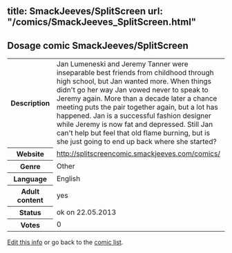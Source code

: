 title: SmackJeeves/SplitScreen
url: "/comics/SmackJeeves_SplitScreen.html"
---
Dosage comic SmackJeeves/SplitScreen
-----------------------------------------

<p id="msg"></p>
<script type="text/javascript">
if (window.location.search === '?edit_info_mail=sent_ok') {
  var elem = document.getElementById("msg");
  elem.innerHTML = 'Edited information sucessfully sent for review, which is usually done daily. Thanks!';
  elem.className = 'ok';
}
</script>
<table class="comicinfo">
<tr>
<th>Description</th><td>Jan Lumeneski and Jeremy Tanner were inseparable best friends from childhood through high school, but Jan wanted more. When things didn't go her way Jan vowed never to speak to Jeremy again. More than a decade later a chance meeting puts the pair together again, but a lot has happened. Jan is a successful fashion designer while Jeremy is now fat and depressed. Still Jan can't help but feel that old flame burning, but is she just going to end up back where she started?</td>
</tr>
<tr>
<th>Website</th><td><a href="http://splitscreencomic.smackjeeves.com/comics/">http://splitscreencomic.smackjeeves.com/comics/</a></td>
</tr>
<tr>
<th>Genre</th><td>Other</td>
</tr>
<tr>
<th>Language</th><td>English</td>
</tr>
<tr>
<th>Adult content</th><td>yes</td>
</tr>
<tr>
<th>Status</th><td>ok on 22.05.2013</td>
</tr>
<tr>
<th>Votes</th><td>0</td>
</tr>
</table>

[Edit this info](SmackJeeves_SplitScreen_edit.html) or go back to the [comic list](../comic-index.html).
